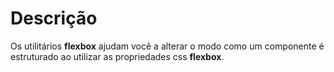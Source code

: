 # Descrição

Os utilitários **flexbox** ajudam você a alterar o modo como um componente é estruturado ao utilizar as propriedades css **flexbox**.